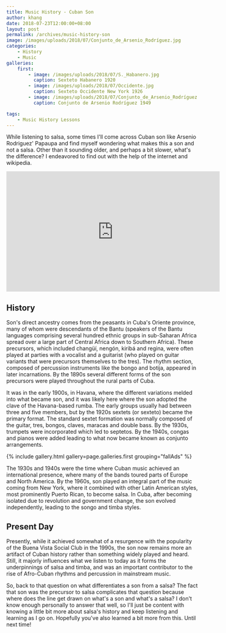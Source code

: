 ```yaml
---
title: Music History - Cuban Son
author: khang
date: 2018-07-23T12:00:00+08:00
layout: post
permalink: /archives/music-history-son
image: /images/uploads/2018/07/Conjunto_de_Arsenio_Rodríguez.jpg
categories:
    - History
    - Music
galleries:
    first:
        - image: /images/uploads/2018/07/S._Habanero.jpg
          caption: Sexteto Habanero 1920
        - image: /images/uploads/2018/07/Occidente.jpg
          caption: Sexteto Occidente New York 1926
        - image: /images/uploads/2018/07/Conjunto_de_Arsenio_Rodríguez.jpg
          caption: Conjunto de Arsenio Rodríguez 1949

tags:
    - Music History Lessons
---
```


While listening to salsa, some times I'll come across Cuban son like Arsenio Rodriguez' Papaupa and find myself wondering what makes this a son and not a salsa. Other than it sounding older, and perhaps a bit slower, what's the difference? I endeavored to find out with the help of the internet and wikipedia.

<!--more-->

<div class="youtube">
    <div class="col-md-10 col-md-offset-1 embed-responsive embed-responsive-4by3">    
        <iframe width="560" height="315" src="https://www.youtube.com/embed/0-IcC_3puE8" frameborder="0" allow="autoplay; encrypted-media" allowfullscreen></iframe>
    </div>
</div>

## History ##
Son's direct ancestry comes from the peasants in Cuba's Oriente province, many of whom were descendants of the Bantu (speakers of the Bantu languages comprising several hundred ethnic groups in sub-Saharan Africa spread over a large part of Central Africa down to Southern Africa). These precursors, which included changüí, nengón, kiribá and regina, were often played at parties with a vocalist and a guitarist (who played on guitar variants that were precursors themselves to the tres). The rhythm section, composed of percussion instruments like the bongo and botija, appeared in later incarnations. By the 1890s several different forms of the son precursors were played throughout the rural parts of Cuba.

It was in the early 1900s, in Havana, where the different variations melded into what became son, and it was likely here where the son adopted the clave of the Havana-based rumba. The early groups usually had between three and five members, but by the 1920s sextets (or sexteto) became the primary format. The standard sextet formation was normally composed of the guitar, tres, bongos, claves, maracas and double bass. By the 1930s, trumpets were incorporated which led to septetos. By the 1940s, congas and pianos were added leading to what now became known as conjunto arrangements.

{% include gallery.html gallery=page.galleries.first grouping="fallAds" %}

The 1930s and 1940s were the time where Cuban music achieved an international presence, where many of the bands toured parts of Europe and North America. By the 1960s, son played an integral part of the music coming from New York, where it combined with other Latin American styles, most prominently Puerto Rican, to become salsa. In Cuba, after becoming isolated due to revolution and government change, the son evolved independently, leading to the songo and timba styles.

## Present Day ##
Presently, while it achieved somewhat of a resurgence with the popularity of the Buena Vista Social Club in the 1990s, the son now remains more an artifact of Cuban history rather than something widely played and heard. Still, it majorly influences what we listen to today as it forms the underpinnings of salsa and timba, and was an important contributor to the rise of Afro-Cuban rhythms and percussion in mainstream music.

So, back to that question on what differentiates a son from a salsa? The fact that son was the precursor to salsa complicates that question because where does the line get drawn on what's a son and what's a salsa? I don't know enough personally to answer that well, so I'll just be content with knowing a little bit more about salsa's history and keep listening and learning as I go on. Hopefully you've also learned a bit more from this. Until next time!
